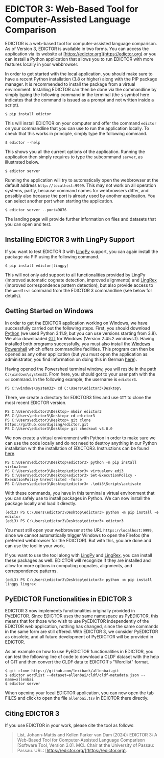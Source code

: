 # EDICTOR 3: Web-Based Tool for Computer-Assisted Language Comparison

EDICTOR is a web-based tool for computer-assisted language comparison. As of Version 3, EDICTOR is available in two forms. You can access the application via its website at [https://edictor.org](https://edictor.org) or you can install a Python application that allows you to run EDICTOR with more features locally in your webbrowser.

In order to get started with the local application, you should make sure to have a recent Python installation (3.8 or higher) along with the PIP package manager. It is recommended to install the package from a virtual environment. Installing EDICTOR can then be done via the commandline by simply typing the following command in the terminal (the `$` symbol here indicates that the command is issued as a prompt and not written inside a script).

```shell
$ pip install edictor
```

This will install EDICTOR on your computer and offer the command `edictor` on your commandline that you can use to run the application locally. To check that this works in principle, simply type the following command.

```shell
$ edictor --help
```

This shows you all the current options of the application. Running the application then simply requires to type the subcommand `server`, as illustrated below.

```shell
$ edictor server
```

Running the application will try to automatically open the webbrowser at the default address `http://localhost:9999`. This may not work on all operation systems, partly, because command names for webbrowsers differ, and possibly also because the port is already used by another application. You can select another port when starting the application.

```shell
$ edictor server --port=9876
```

The landing page will provide further information on files and datasets that you can open and test.

## Installing EDICTOR 3 with LingPy Support

If you want to test EDICTOR 3 with [LingPy](https://pypi.org/project/lingpy) support, you can again install the package via PIP using the following command.

```shell
$ pip install edictor[lingpy]
```

This will not only add support to all functionalities provided by LingPy (improved automatic cognate detection, improved alignments) and [LingRex](https://pypi.org/project/lingrex) (improved correspondence pattern detection), but also provide access to the `wordlist` command from the EDICTOR 3 commandline (see below for details).

## Getting Started on Windows


In order to get the EDICTOR application working on Windows, we have successfully carried out the following steps. First, you should download [Python](https://python.org) (we used Python 3.11.9, but you can use versions starting from 3.8). We also downloaded [GIT](https://www.git-scm.com/) for Windows (Version 2.45.2.windows.1). Having installed both programs successfully, you must also install the [Windows Powershell](https://learn.microsoft.com/en-us/powershell/?view=powershell-7.4) which offers commandline facilities. This program can then be opened as any other application (but you must open the application as administrator, you find information on doing this in German [here](https://www.heise.de/tipps-tricks/Windows-Powershell-Skript-ausfuehren-4672163.html)). 

Having opened the Powersheel terminal window, you will reside in the path `C:\windows\system32`. From here, you should got to your user path with the `cd` command. In the following example, the username is `edictor3`.

```shell
PS C:\windows\system32> cd C:\Users\edictor3\Desktop\
```

There, we create a directory for EDICTOR3 files and use `GIT` to clone the most recent EDICTOR version.

```shell
PS C:\Users\edictor3\Desktop> mkdir edictor3
PS C:\Users\edictor3\Desktop> cd edictor3
PS C:\Users\edictor3\Desktop> git clone https://github.com/digling/edictor.git
PS C:\Users\edictor3\Desktop> git checkout v3.0.0
```

We now create a virtual environment with Python in order to make sure we can use the code locally and do not need to destroy anything in our Python installation with the installation of EDICTOR3. Instructions can be found [here](https://mothergeo-py.readthedocs.io/en/latest/development/how-to/venv-win.html). 

```shell
PS C:\Users\edictor3\Desktop\edictor3> python -m pip install virtualenv
PS C:\Users\edictor3\Desktop\edictor3> virtualenv edi3
PS C:\Users\edictor3\Desktop\edictor3> Set-ExecutionPolicy -ExecutionPolicy Unrestricted -force
PS C:\Users\edictor3\Desktop\edictor3> .\edi3\Scripts\activate
```

With these commands, you have in this terminal a virtual environment that you can safely use to install packages in Python. We can now install the package locally and load it directly.

```shell
(edi3) PS C:\Users\edictor3\Desktop\edictor3> python -m pip install -e edictor
(edi3) PS C:\Users\edictor3\Desktop\edictor3> edictor3
```

You must still open your webbrowser at the URL `https://localhost:9999`, since we cannot automatically trigger Windows to open the Firefox (the preferred webbrowser for the EDICTOR). But with this, you are done and can use the tool in your work.

If you want to use the tool along with [LingPy](https://lingpy.org) and [LingRex](https://pypi.org/project/lingrex), you can install these packages as well. EDICTOR will recognize if they are installed and allow for more options in computing cognates, alignments, and correspondence patterns. 

```shell
(edi3) PS C:\Users\edictor3\Desktop\edictor3> python -m pip install lingpy lingrex
```

## PyEDICTOR Functionalities in EDICTOR 3

EDICTOR 3 now implements functionalities originally provided in [PyEDICTOR](https://pypi.org/project/pyedictor). Since EDICTOR uses the same namespace as PyEDICTOR, 
this means that for those who wish to use PyEDICTOR independently of the EDICTOR web application, nothing has changed, since the same commands in the same form are still offered. 
With EDICTOR 3, we consider PyEDICTOR as obsolete, and all future development of PyEDICTOR will be provided in EDICTOR.

As an example on how to use PyEDICTOR functionalities in EDICTOR, you can test the following line of code to download a CLDF dataset with the
help of GIT and then convert the CLDF data to EDICTOR's "Wordlist" format.

```shell
$ git clone https://github.com/lexibank/allenbai.git
$ edictor wordlist --dataset=allenbai/cldf/cldf-metadata.json --name=allenbai
$ edictor server
```

When opening your local EDICTOR application, you can now open the tab FILES and click to open the file `allenbai.tsv` in EDICTOR there directly.

## Citing EDICTOR 3

If you use EDICTOR in your work, please cite the tool as follows:

> List, Johann-Mattis and Kellen Parker van Dam (2024): EDICTOR 3: A Web-Based Tool for Computer-Assisted Language Comparison [Software Tool, Version 3.0]. MCL Chair at the University of Passau: Passau. URL: [https://edictor.org/](https://edictor.org).

